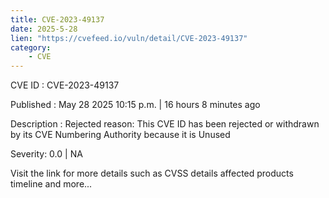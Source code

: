 ```yaml
---
title: CVE-2023-49137
date: 2025-5-28
lien: "https://cvefeed.io/vuln/detail/CVE-2023-49137"
category:
    - CVE
---
```


CVE ID : CVE-2023-49137

Published :  May 28
2025
10:15 p.m. | 16 hours
8 minutes ago

Description : Rejected reason: This CVE ID has been rejected or withdrawn by its CVE Numbering Authority because it is Unused

Severity: 0.0 | NA

Visit the link for more details
such as CVSS details
affected products
timeline
and more...
